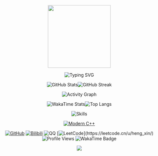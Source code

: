 <!-- https://github.com/kyechan99/capsule-render -->
<div id="title" align=center>

<!-- 头像 -->
<img width="200" src="./img/misaka03.jpg" />

<!-- 动态打字效果 -->
![Typing SVG](https://readme-typing-svg.demolab.com?font=Orbitron&size=25&pause=100&center=true&vCenter=true&random=false&width=600&lines=ここから先は一方通行だ！)

![GitHub Stats](https://github-readme-stats-flame-pi-70.vercel.app/api?username=HengXin666&show_icons=true&theme=transparent&locale=ja&title_color=990099&hide_border=true&icon_color=F7CE45&text_color=D17277)![GitHub Streak](https://github-readme-streak-stats-two-coral-24.vercel.app?user=HengXin666&theme=radical&hide_border=true&border_radius=10&locale=ja&short_numbers=false%C2%A0%C2%A0%E6%97%A0%E6%95%88&date_format=%5BY.%5Dn.j&card_width=425&card_height=195)

![Activity Graph](https://github-readme-activity-graph.vercel.app/graph?username=HengXin666&show_icons=true&theme=github-compact&locale=ja&title_color=990099&icon_color=F7CE45&text_color=D17277&hide_border=true)


![WakaTime Stats](https://github-readme-stats-flame-pi-70.vercel.app/api/wakatime?username=Heng_Xin&theme=transparent&hide_border=true&layout=compact&langs_count=114514&locale=ja&title_color=990099&text_color=D17277)![Top Langs](https://github-readme-stats-flame-pi-70.vercel.app/api/top-langs/?username=HengXin666&theme=transparent&hide_border=true&layout=donut-vertical&langs_count=114514&locale=ja&title_color=990099&text_color=D17277)

![Skills](https://skillicons.dev/icons?i=git,github,c,cpp,cmake,qt,linux,arch,docker,py,java,spring,mysql,redis,mongodb,html,css,js,ts,vue,cf,windows,md&theme=light)

[![Modern C++](https://img.shields.io/badge/Code-Modern%20C++-blue)](https://learn.microsoft.com/zh-cn/cpp/cpp/welcome-back-to-cpp-modern-cpp)

[![GitHub](https://img.shields.io/badge/GitHub-HengXin666-blue?logo=github)](https://github.com/HengXin666)
[![Bilibili](https://img.shields.io/badge/哔哩哔哩-Heng__Xin-pink?logo=bilibili)](https://space.bilibili.com/478917126)
![QQ](https://img.shields.io/badge/QQ-282000500-green?logo=tencentqq)
[![LeetCode](https://img.shields.io/badge/LeetCode-Heng__Xin-rgb(99,00,99)?logo=leetcode)](https://leetcode.cn/u/heng_xin/)
![Profile Views](https://komarev.com/ghpvc/?username=HengXin666&abbreviated=true&color=yellow)
![WakaTime Badge](https://wakatime.com/badge/user/2eabe28a-bba2-4d68-932a-4ea435bd8dc3.svg)

<!-- https://github.com/kyechan99/capsule-render -->
</div>

<!-- 仓库 -->
<!-- <a href="https://github.com/HengXin666/HXLibs">
  <img align="center" src="https://github-readme-stats.vercel.app/api/pin/?username=HengXin666&repo=HXLibs&theme=transparent&locale=ja&title_color=990099&icon_color=F7CE45&text_color=D17277&show_owner=true&hide_border=true" />
</a>
<a href="https://github.com/HengXin666/BiLiBiLi_DanMu_Crawling">
  <img align="center" src="https://github-readme-stats.vercel.app/api/pin/?username=HengXin666&repo=BiLiBiLi_DanMu_Crawling&theme=transparent&locale=ja&title_color=990099&icon_color=F7CE45&text_color=D17277&show_owner=true&hide_border=true" />
</a>
<a href="https://github.com/HengXin666/HX-Music">
  <img align="center" src="https://github-readme-stats.vercel.app/api/pin/?username=HengXin666&repo=HX-Music&theme=transparent&locale=ja&title_color=990099&icon_color=F7CE45&text_color=D17277&show_owner=true&hide_border=true" />
</a>
<a href="https://github.com/HengXin666/HXTest">
  <img align="center" src="https://github-readme-stats.vercel.app/api/pin/?username=HengXin666&repo=HXTest&theme=transparent&locale=ja&title_color=990099&icon_color=F7CE45&text_color=D17277&show_owner=true&hide_border=true" />
</a>
<a href="https://github.com/HengXin666/HX-ANiMe">
  <img align="center" src="https://github-readme-stats.vercel.app/api/pin/?username=HengXin666&repo=HX-ANiMe&theme=transparent&locale=ja&title_color=990099&icon_color=F7CE45&text_color=D17277&show_owner=true&hide_border=true" />
</a> -->
<div align="center">
  <a href="https://github.com/HengXin666/Cpp-CMake-Template">
    <img align="center" src="https://github-readme-stats.vercel.app/api/pin/?username=HengXin666&repo=Cpp-CMake-Template&theme=transparent&locale=ja&title_color=990099&icon_color=F7CE45&text_color=D17277&hide_border=true" />
  </a>
</div>
